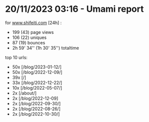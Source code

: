 # 20/11/2023 03:16 - Umami report
for www.shifeiti.com [24h] :

 - 199 (43) page views
 - 106 (22) uniques
 - 87 (19) bounces
 - 2h 59' 34'' (1h 30' 35'') totaltime


top 10 urls:
 - 50x [/blog/2023-01-12/]
 - 50x [/blog/2022-12-09/]
 - 39x [/]
 - 33x [/blog/2022-12-22/]
 - 10x [/blog/2022-05-07/]
 - 2x [/about/]
 - 2x [/blog/2022-12-09]
 - 2x [/blog/2022-09-30/]
 - 2x [/blog/2022-08-26/]
 - 2x [/blog/2022-10-30/]


